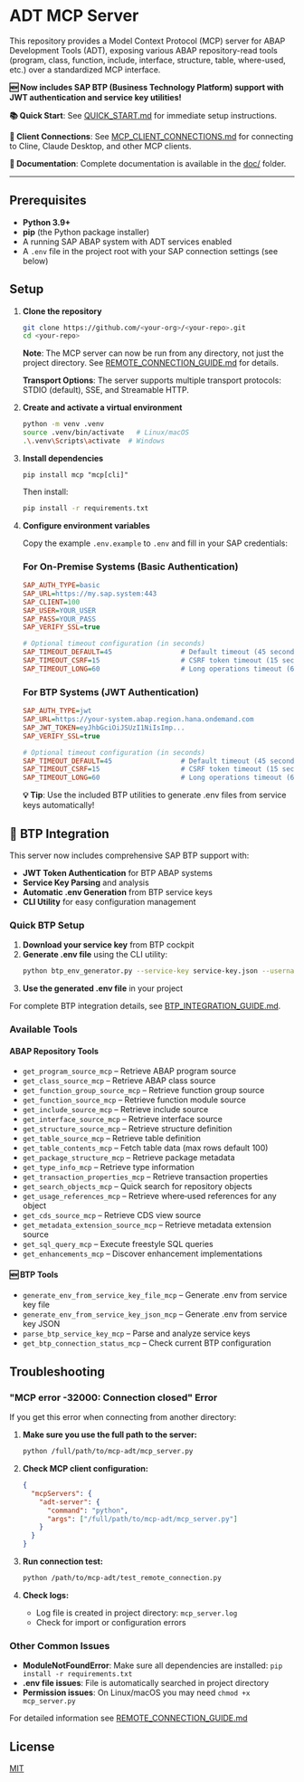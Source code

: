 # ADT MCP Server

This repository provides a Model Context Protocol (MCP) server for ABAP Development Tools (ADT), exposing various ABAP repository-read tools (program, class, function, include, interface, structure, table, where-used, etc.) over a standardized MCP interface.

**🆕 Now includes SAP BTP (Business Technology Platform) support with JWT authentication and service key utilities!**

**📚 Quick Start**: See [QUICK_START.md](doc/QUICK_START.md) for immediate setup instructions.

**🔌 Client Connections**: See [MCP_CLIENT_CONNECTIONS.md](doc/MCP_CLIENT_CONNECTIONS.md) for connecting to Cline, Claude Desktop, and other MCP clients.

**📖 Documentation**: Complete documentation is available in the [doc/](doc/) folder.

---

## Prerequisites

* **Python 3.9+**
* **pip** (the Python package installer)
* A running SAP ABAP system with ADT services enabled
* A `.env` file in the project root with your SAP connection settings (see below)

## Setup

1. **Clone the repository**

   ```bash
   git clone https://github.com/<your-org>/<your-repo>.git
   cd <your-repo>
   ```

   **Note**: The MCP server can now be run from any directory, not just the project directory. See [REMOTE_CONNECTION_GUIDE.md](doc/REMOTE_CONNECTION_GUIDE.md) for details.

   **Transport Options**: The server supports multiple transport protocols: STDIO (default), SSE, and Streamable HTTP.

2. **Create and activate a virtual environment**

   ```bash
   python -m venv .venv
   source .venv/bin/activate   # Linux/macOS
   .\.venv\Scripts\activate  # Windows
   ```

3. **Install dependencies**

   ```text
   pip install mcp "mcp[cli]"
   ```

   Then install:

   ```bash
   pip install -r requirements.txt
   ```

4. **Configure environment variables**

   Copy the example `.env.example` to `.env` and fill in your SAP credentials:

   ### For On-Premise Systems (Basic Authentication)
   ```ini
   SAP_AUTH_TYPE=basic
   SAP_URL=https://my.sap.system:443
   SAP_CLIENT=100
   SAP_USER=YOUR_USER
   SAP_PASS=YOUR_PASS
   SAP_VERIFY_SSL=true

   # Optional timeout configuration (in seconds)
   SAP_TIMEOUT_DEFAULT=45                 # Default timeout (45 seconds)
   SAP_TIMEOUT_CSRF=15                    # CSRF token timeout (15 seconds)
   SAP_TIMEOUT_LONG=60                    # Long operations timeout (60 seconds)
   ```

   ### For BTP Systems (JWT Authentication)
   ```ini
   SAP_AUTH_TYPE=jwt
   SAP_URL=https://your-system.abap.region.hana.ondemand.com
   SAP_JWT_TOKEN=eyJhbGciOiJSUzI1NiIsImp...
   SAP_VERIFY_SSL=true

   # Optional timeout configuration (in seconds)
   SAP_TIMEOUT_DEFAULT=45                 # Default timeout (45 seconds)
   SAP_TIMEOUT_CSRF=15                    # CSRF token timeout (15 seconds)
   SAP_TIMEOUT_LONG=60                    # Long operations timeout (60 seconds)
   ```

   **💡 Tip**: Use the included BTP utilities to generate .env files from service keys automatically!

## 🚀 BTP Integration

This server now includes comprehensive SAP BTP support with:

- **JWT Token Authentication** for BTP ABAP systems
- **Service Key Parsing** and analysis
- **Automatic .env Generation** from BTP service keys
- **CLI Utility** for easy configuration management

### Quick BTP Setup

1. **Download your service key** from BTP cockpit
2. **Generate .env file** using the CLI utility:
   ```bash
   python btp_env_generator.py --service-key service-key.json --username your-user@company.com --prompt-password
   ```
3. **Use the generated .env file** in your project

For complete BTP integration details, see [BTP_INTEGRATION_GUIDE.md](doc/BTP_INTEGRATION_GUIDE.md).

### Available Tools

#### ABAP Repository Tools
* `get_program_source_mcp` – Retrieve ABAP program source
* `get_class_source_mcp` – Retrieve ABAP class source
* `get_function_group_source_mcp` – Retrieve function group source
* `get_function_source_mcp` – Retrieve function module source
* `get_include_source_mcp` – Retrieve include source
* `get_interface_source_mcp` – Retrieve interface source
* `get_structure_source_mcp` – Retrieve structure definition
* `get_table_source_mcp` – Retrieve table definition
* `get_table_contents_mcp` – Fetch table data (max rows default 100)
* `get_package_structure_mcp` – Retrieve package metadata
* `get_type_info_mcp` – Retrieve type information
* `get_transaction_properties_mcp` – Retrieve transaction properties
* `get_search_objects_mcp` – Quick search for repository objects
* `get_usage_references_mcp` – Retrieve where‑used references for any object
* `get_cds_source_mcp` – Retrieve CDS view source
* `get_metadata_extension_source_mcp` – Retrieve metadata extension source
* `get_sql_query_mcp` – Execute freestyle SQL queries
* `get_enhancements_mcp` – Discover enhancement implementations

#### 🆕 BTP Tools
* `generate_env_from_service_key_file_mcp` – Generate .env from service key file
* `generate_env_from_service_key_json_mcp` – Generate .env from service key JSON
* `parse_btp_service_key_mcp` – Parse and analyze service keys
* `get_btp_connection_status_mcp` – Check current BTP configuration

## Troubleshooting

### "MCP error -32000: Connection closed" Error

If you get this error when connecting from another directory:

1. **Make sure you use the full path to the server:**
   ```bash
   python /full/path/to/mcp-adt/mcp_server.py
   ```

2. **Check MCP client configuration:**
   ```json
   {
     "mcpServers": {
       "adt-server": {
         "command": "python",
         "args": ["/full/path/to/mcp-adt/mcp_server.py"]
       }
     }
   }
   ```

3. **Run connection test:**
   ```bash
   python /path/to/mcp-adt/test_remote_connection.py
   ```

4. **Check logs:**
   - Log file is created in project directory: `mcp_server.log`
   - Check for import or configuration errors

### Other Common Issues

- **ModuleNotFoundError**: Make sure all dependencies are installed: `pip install -r requirements.txt`
- **.env file issues**: File is automatically searched in project directory
- **Permission issues**: On Linux/macOS you may need `chmod +x mcp_server.py`

For detailed information see [REMOTE_CONNECTION_GUIDE.md](doc/REMOTE_CONNECTION_GUIDE.md)

## License

[MIT](LICENSE)
